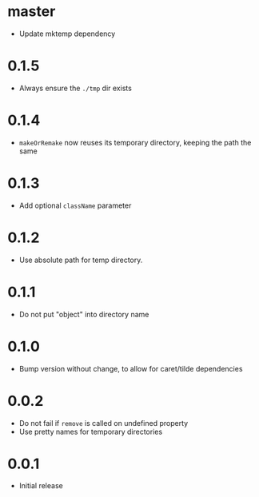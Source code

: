 # master

* Update mktemp dependency

# 0.1.5

* Always ensure the `./tmp` dir exists

# 0.1.4

* `makeOrRemake` now reuses its temporary directory, keeping the path the same

# 0.1.3

* Add optional `className` parameter

# 0.1.2

* Use absolute path for temp directory.

# 0.1.1

* Do not put "object" into directory name

# 0.1.0

* Bump version without change, to allow for caret/tilde dependencies

# 0.0.2

* Do not fail if `remove` is called on undefined property
* Use pretty names for temporary directories

# 0.0.1

* Initial release
